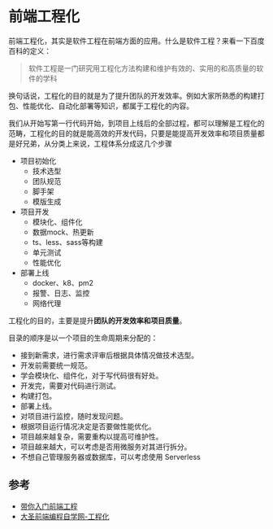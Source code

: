 # 前端工程化

前端工程化，其实是软件工程在前端方面的应用。什么是软件工程？来看一下百度百科的定义：

> 软件工程是一门研究用工程化方法构建和维护有效的、实用的和高质量的软件的学科

换句话说，工程化的目的就是为了提升团队的开发效率。例如大家所熟悉的构建打包、性能优化、自动化部署等知识，都属于工程化的内容。

我们从开始写第一行代码开始，到项目上线后的全部过程，都可以理解是工程化的范畴，工程化的目的就是能高效的开发代码，只要是能提高开发效率和项目质量都是好兄弟，从分类上来说，工程体系分成这几个步骤

- 项目初始化
    - 技术选型
    - 团队规范
    - 脚手架
    - 模版生成
- 项目开发
  - 模块化、组件化
  - 数据mock、热更新
  - ts、less、sass等构建
  - 单元测试
  - 性能优化
- 部署上线
  - docker、k8、pm2
  - 报警、日志、监控
  - 网络代理

工程化的目的，主要是提升**团队的开发效率和项目质量**。

目录的顺序是以一个项目的生命周期来分配的：

- 接到新需求，进行需求评审后根据具体情况做技术选型。
- 开发前需要统一规范。
- 学会模块化、组件化，对于写代码很有好处。
- 开发完，需要对代码进行测试。
- 构建打包。
- 部署上线。
- 对项目进行监控，随时发现问题。
- 根据项目运行情况决定是否要做性能优化。
- 项目越来越复杂，需要重构以提高可维护性。
- 项目越来越大，可以考虑是否用微服务对其进行拆分。
- 不想自己管理服务器或数据库，可以考虑使用 Serverless

## 参考
- [带你入门前端工程](https://woai3c.gitee.io/introduction-to-front-end-engineering/#%E7%AE%80%E4%BB%8B)
- [大圣前端编程自学网-工程化](https://shengxinjing.cn/fe/fis.html#%E6%96%87%E6%A1%A3)
